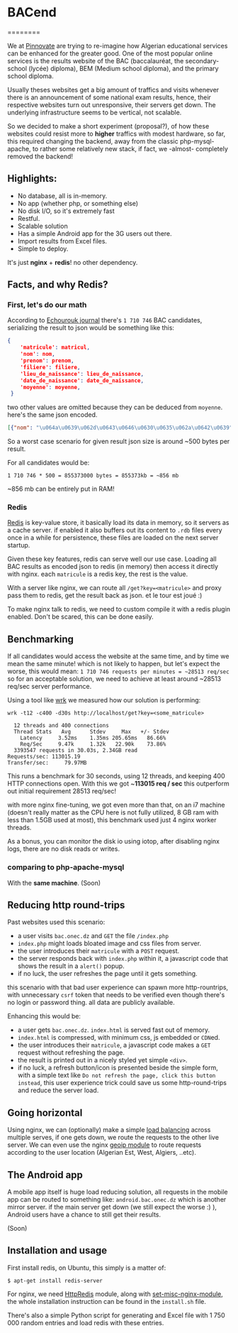 # BACend
========

We at [Pinnovate](https://pinnovate.io/) are trying to re-imagine how Algerian educational services can be enhanced for the greater good. One of the most popular online services is the results website of the BAC (baccalauréat, the secondary-school (lycée) diploma), BEM (Medium school diploma), and the primary school diploma.

Usually theses websites get a big amount of traffics and visits whenever there is an announcement of some national exam results, hence, their respective websites turn out unresponsive, their servers get down. The underlying infrastructure seems to be vertical, not scalable.

So we decided to make a short experiment (proposal?), of how these websites could resist more to **higher** traffics with modest hardware, so far, this required changing the backend, away from the classic php-mysql-apache, to rather some relatively new stack, if fact, we -almost- completely removed the backend!

## Highlights:

* No database, all is in-memory.
* No app (whether php, or something else)
* No disk I/O, so it's extremely fast
* Restful.
* Scalable solution
* Has a simple Android app for the 3G users out there.
* Import results from Excel files.
* Simple to deploy.

It's just **nginx** + **redis**! no other dependency.

## Facts, and why Redis?

### First, let's do our math
According to [Echourouk journal](http://www.echoroukonline.com/ara/articles/221657.html) there's `1 710 746` BAC candidates, serializing the result to json would be something like this:

```json
{
    'matricule': matricul,
    'nom': nom,
    'prenom': prenom,
    'filiere': filiere,
    'lieu_de_naissance': lieu_de_naissance,
    'date_de_naissance': date_de_naissance,
    'moyenne': moyenne,
 }
```
two other values are omitted because they can be deduced from `moyenne`. here's the same json encoded.

```json
[{"nom": "\u064a\u0639\u062d\u0643\u0646\u0630\u0635\u062a\u0642\u0639", "prenom": "\u0642\u0643\u0648\u0630\u064a\u0642\u063a\u0623\u0621\u0634", "date_de_naissance": "\u00efR\u00c0\u00c0\u00c8sWHm\u00efyqI", "moyenne": 11, "filiere": "\u0639\u0638\u0632\u0646\u062f\u0641\u0644\u0626\u0625\u0637\u062b\u062c\u0643\u0633\u0637\u0632\u0621\u0643\u0643\u062a", "lieu_de_naissance": "\u0638\u0643\u0642\u0634\u0623\u0647\u0638\u062d\u0644\u0629\u0625\u062c\u062a\u0631\u0630", "matricule": "01499990"}]
```
So a worst case scenario for given result json size is around ~500 bytes per result.

For all candidates would be: 
```
1 710 746 * 500 = 855373000 bytes = 855373kb = ~856 mb
```

~856 mb can be entirely put in RAM!

### Redis
[Redis](http://redis.io/) is key-value store, it basically load its data in memory, so it servers as a cache server. if enabled it also buffers out its content to `.rdb` files every once in a while for persistence, these files are loaded on the next server startup.

Given these key features, redis can serve well our use case. Loading all BAC results as encoded json to redis (in memory) then access it directly with nginx. each `matricule` is a redis key, the rest is the value.

With a server like nginx, we can route all `/get?key=<matricule>` and proxy pass them to redis, get the result back as json. et le tour est joué :)

To make nginx talk to redis, we need to custom compile it with a redis plugin enabled. Don't be scared, this can be done easily.

## Benchmarking
If all candidates would access the website at the same time, and by time we mean the same minute! which is not likely to happen, but let's expect the worse, this would mean:
`1 710 746 requests per minutes = ~28513 req/sec`
so for an acceptable solution, we need to achieve at least around ~28513 req/sec server performance.

Using a tool like [wrk](https://github.com/wg/wrk) we measured how our solution is performing:
```
wrk -t12 -c400 -d30s http://localhost/get?key=<some_matricule>

  12 threads and 400 connections
  Thread Stats   Avg      Stdev     Max   +/- Stdev
    Latency     3.52ms    1.35ms 205.65ms   86.66%
    Req/Sec     9.47k     1.32k   22.90k    73.86%
  3393547 requests in 30.03s, 2.34GB read
Requests/sec: 113015.19
Transfer/sec:     79.97MB
```

This runs a benchmark for 30 seconds, using 12 threads, and keeping 400 HTTP connections open. With this we got ~**113015 req / sec** this outperform out initial requirement 28513 req/sec!

with more nginx fine-tuning, we got even more than that, on an i7 machine (doesn't really matter as the CPU here is not fully utilized, 8 GB ram with less than 1.5GB used at most), this benchmark used just 4 nginx worker threads.

As a bonus, you can monitor the disk io using iotop, after disabling nginx logs, there are no disk reads or writes.

### comparing to php-apache-mysql

With the **same machine**. (Soon)

## Reducing http round-trips
Past websites used this scenario:

* a user visits `bac.onec.dz` and `GET` the file `/index.php`
* `index.php` might loads bloated image and css files from server.
* the user introduces their `matricule` with a `POST` request.
* the server responds back with `index.php` within it, a javascript code that shows the result in a `alert()` popup.
* if no luck, the user refreshes the page until it gets something.

this scenario with that bad user experience can spawn more http-rountrips, with unnecessary `csrf` token that needs to be verified even though there's no login or password thing. all data are publicly available.

Enhancing this would be:
* a user gets `bac.onec.dz`. `index.html` is served fast out of memory.
* `index.html` is compressed, with minimum css, js embedded or `CDN`ed.
* the user introduces their `matricule`, a javascript code makes a `GET` request without refreshing the page.
* the result is printed out in a nicely styled yet simple `<div>`.
* if no luck, a refresh button/icon is presented beside the simple form, with a simple text like `Do not refresh the page, click this button instead`, this user experience trick could save us some http-round-trips and reduce the server load.

## Going horizontal

Using nginx, we can (optionally) make a simple [load balancing](http://nginx.org/en/docs/http/load_balancing.html) across multiple serves, if one gets down, we route the requests to the other live server. We can even use the nginx [geoip module](http://nginx.org/en/docs/http/ngx_http_geoip_module.html) to route requests according to the user location (Algerian Est, West, Algiers, ..etc).


## The Android app

A mobile app itself is huge load reducing solution, all requests in the mobile app can be routed to something like: `android.bac.onec.dz` which is another mirror server. if the main server get down (we still expect the worse :) ), Android users have a chance to still get their results.

(Soon)

## Installation and usage
First install redis, on Ubuntu, this simply is a matter of:

`$ apt-get install redis-server`

For nginx, we need [HttpRedis](http://wiki.nginx.org/HttpRedis) module, along with [set-misc-nginx-module](https://github.com/openresty/set-misc-nginx-module), the whole installation instruction can be found in the `install.sh` file.

There's also a simple Python script for generating and Excel file with 1 750 000 random entries and load redis with these entries.
